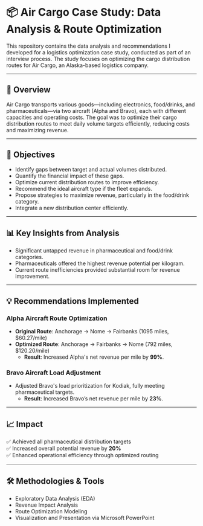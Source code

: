 # 📦 Air Cargo Case Study: Data Analysis & Route Optimization

This repository contains the data analysis and recommendations I developed for a logistics optimization case study, conducted as part of an interview process. The study focuses on optimizing the cargo distribution routes for Air Cargo, an Alaska-based logistics company.

---

## 🚀 Overview

Air Cargo transports various goods—including electronics, food/drinks, and pharmaceuticals—via two aircraft (Alpha and Bravo), each with different capacities and operating costs. The goal was to optimize their cargo distribution routes to meet daily volume targets efficiently, reducing costs and maximizing revenue.

---

## 🎯 Objectives

- Identify gaps between target and actual volumes distributed.
- Quantify the financial impact of these gaps.
- Optimize current distribution routes to improve efficiency.
- Recommend the ideal aircraft type if the fleet expands.
- Propose strategies to maximize revenue, particularly in the food/drink category.
- Integrate a new distribution center efficiently.

---

## 📊 Key Insights from Analysis

- Significant untapped revenue in pharmaceutical and food/drink categories.
- Pharmaceuticals offered the highest revenue potential per kilogram.
- Current route inefficiencies provided substantial room for revenue improvement.

---

## 💡 Recommendations Implemented

### Alpha Aircraft Route Optimization
- **Original Route**: Anchorage → Nome → Fairbanks (1095 miles, $60.27/mile)
- **Optimized Route**: Anchorage → Fairbanks → Nome (792 miles, $120.20/mile)
  - **Result**: Increased Alpha's net revenue per mile by **99%**.

### Bravo Aircraft Load Adjustment
- Adjusted Bravo's load prioritization for Kodiak, fully meeting pharmaceutical targets.
  - **Result**: Increased Bravo’s net revenue per mile by **23%**.

---

## 📈 Impact

✅ Achieved all pharmaceutical distribution targets  
✅ Increased overall potential revenue by **20%**  
✅ Enhanced operational efficiency through optimized routing  

---

## 🛠️ Methodologies & Tools

- Exploratory Data Analysis (EDA)
- Revenue Impact Analysis
- Route Optimization Modeling
- Visualization and Presentation via Microsoft PowerPoint
